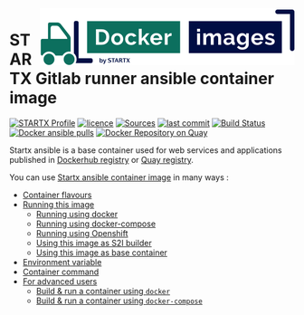 <img align="right" src="https://raw.githubusercontent.com/startxfr/docker-images/master/travis/logo-small.svg?sanitize=true">

# STARTX Gitlab runner ansible container image

[![STARTX Profile](https://img.shields.io/badge/provider-startx-green.svg)](https://github.com/startxfr) [![licence](https://img.shields.io/github/license/startxfr/docker-images.svg)](https://github.com/startxfr/docker-images) [![Sources](https://img.shields.io/badge/startx-docker--images-blue.svg)](https://github.com/startxfr/docker-images/tree/master/GitlabRunner/ansible/)
[![last commit](https://img.shields.io/github/last-commit/startxfr/docker-images.svg)](https://github.com/startxfr/docker-images) [![Build Status](https://travis-ci.org/startxfr/docker-images.svg?branch=master)](https://travis-ci.org/startxfr/docker-images) [![Docker ansible pulls](https://img.shields.io/docker/pulls/startx/sv-ansible)](https://hub.docker.com/r/startx/sv-ansible) [![Docker Repository on Quay](https://quay.io/repository/startx/ansible/status "Docker Repository on Quay")](https://quay.io/repository/startx/ansible)

Startx ansible is a base container used for web services and applications published in
[Dockerhub registry](https://hub.docker.com/u/startx) or [Quay registry](https://quay.io/startx).

You can use [Startx ansible container image](https://docker-images.readthedocs.io/en/latest/GitlabRunner/ansible/) in many ways :

- [Container flavours](https://docker-images.readthedocs.io/en/latest/GitlabRunner/ansible/#container-flavours)
- [Running this image](https://docker-images.readthedocs.io/en/latest/GitlabRunner/ansible/#running-this-image)
  - [Running using docker](https://docker-images.readthedocs.io/en/latest/GitlabRunner/ansible/#running-using-docker)
  - [Running using docker-compose](https://docker-images.readthedocs.io/en/latest/GitlabRunner/ansible/#running-using-docker-compose)
  - [Running using Openshift](https://docker-images.readthedocs.io/en/latest/GitlabRunner/ansible/#running-using-openshift)
  - [Using this image as S2I builder](https://docker-images.readthedocs.io/en/latest/GitlabRunner/ansible/#using-this-image-as-s2i-builder)
  - [Using this image as base container](https://docker-images.readthedocs.io/en/latest/GitlabRunner/ansible/#using-this-image-as-base-container)
- [Environment variable](https://docker-images.readthedocs.io/en/latest/GitlabRunner/ansible/#environment-variable)
- [Container command](https://docker-images.readthedocs.io/en/latest/GitlabRunner/ansible/#container-command)
- [For advanced users](https://docker-images.readthedocs.io/en/latest/GitlabRunner/ansible/#for-advanced-users)
  - [Build & run a container using `docker`](https://docker-images.readthedocs.io/en/latest/GitlabRunner/ansible/#build--run-a-container-using-docker)
  - [Build & run a container using `docker-compose`](https://docker-images.readthedocs.io/en/latest/GitlabRunner/ansible/#build--run-a-container-using-docker-compose)
